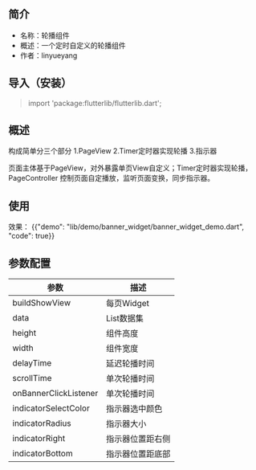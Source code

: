 <!-- 这是只是一个例子 -->

## 简介
* 名称：轮播组件
* 概述：一个定时自定义的轮播组件
* 作者：linyueyang

## 导入（安装）
> import 'package:flutterlib/flutterlib.dart';

## 概述
构成简单分三个部分
1.PageView
2.Timer定时器实现轮播
3.指示器

页面主体基于PageView，对外暴露单页View自定义；Timer定时器实现轮播，
PageController 控制页面自定播放，监听页面变换，同步指示器。

## 使用

效果：
{{"demo": "lib/demo/banner_widget/banner_widget_demo.dart", "code": true}}

## 参数配置

| 参数 | 描述 |
| --- | --- |
| buildShowView | 每页Widget |
| data | List数据集 |
| height | 组件高度 |
| width | 组件宽度 |
| delayTime | 延迟轮播时间 |
| scrollTime | 单次轮播时间 |
| onBannerClickListener | 单次轮播时间 |
| indicatorSelectColor | 指示器选中颜色 |
| indicatorRadius | 指示器大小 |
| indicatorRight | 指示器位置距右侧 |
| indicatorBottom | 指示器位置距底部 |